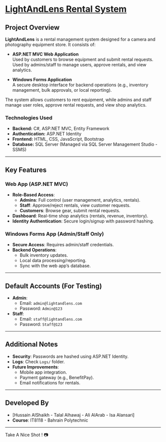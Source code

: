 # [LightAndLens Rental System](https://github.com/HussainWorld/LightAndLens.git)

## **Project Overview**  
**LightAndLens** is a rental management system designed for a camera and photography equipment store. It consists of:  

- **ASP.NET MVC Web Application** <br>
Used by customers to browse equipment and submit rental requests.
Used by admins/staff to manage users, approve rentals, and view analytics.

- **Windows Forms Application** <br>
A secure desktop interface for backend operations (e.g., inventory management, bulk approvals, or local reporting).


The system allows customers to rent equipment, while admins and staff manage user roles, approve rental requests, and view shop analytics.  

### **Technologies Used**  
- **Backend:** C#, ASP.NET MVC, Entity Framework
- **Authentication:** ASP.NET Identity
- **Frontend:** HTML, CSS, JavaScript, Bootstrap
- **Database:** SQL Server (Managed via SQL Server Management Studio - SSMS)  

---

## **Key Features**

### **Web App (ASP.NET MVC)**  
- **Role-Based Access**:  
  - **Admins**: Full control (user management, analytics, rentals).  
  - **Staff**: Approve/reject rentals, view customer requests.  
  - **Customers**: Browse gear, submit rental requests.  
- **Dashboard**: Real-time shop analytics (rentals, revenue, inventory).  
- **Identity Authentication**: Secure login/signup with password hashing.  

### **Windows Forms App (Admin/Staff Only)**  
- **Secure Access**: Requires admin/staff credentials.  
- **Backend Operations**:  
  - Bulk inventory updates.  
  - Local data processing/reporting.  
  - Sync with the web app’s database.  

---

## **Default Accounts (For Testing)**  
- **Admin**:  
  - Email: `admin@lightandlens.com`  
  - Password: `Admin@123`  
- **Staff**:  
  - Email: `staff@lightandlens.com`  
  - Password: `Staff@123`  

---

## **Additional Notes**  
- **Security**: Passwords are hashed using ASP.NET Identity.  
- **Logs**: Check `Logs/` folder.  
- **Future Improvements**:  
  - Mobile app integration.  
  - Payment gateway (e.g., BenefitPay).  
  - Email notifications for rentals.  

---

## **Developed By**  
- [Hussain AlShaikh - Talal Alhawaj - Ali AlArab - Isa Alansari]  
- **Course**: IT8118 - Bahrain Polytechnic  

---

Take A Nice Shot ! 📷
